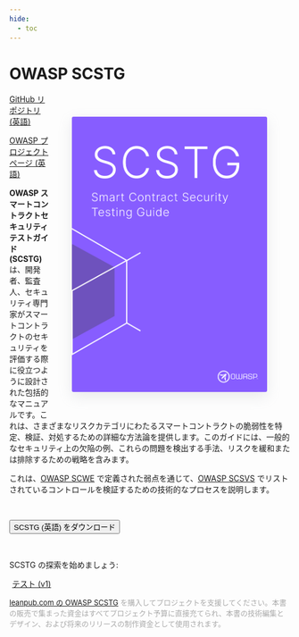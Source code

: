 ```yaml
---
hide:
  - toc
---
```


# OWASP SCSTG

<img src="../assets/scstg_cover.png" align="right" style="border-radius: 3px; margin: 3em; box-shadow: rgba(149, 157, 165, 0.2) 0px 8px 24px;" width="350px" />

<a href="https://github.com/OWASP/www-project-smart-contract-security-testing-guide/"><!-- :material-github: -->GitHub リポジトリ (英語)</a>

<a href="https://owasp.org/www-project-smart-contract-security-testing-guide"><!-- :material-web: -->OWASP プロジェクトページ (英語)</a>

**OWASP スマートコントラクトセキュリティテストガイド (SCSTG)** は、開発者、監査人、セキュリティ専門家がスマートコントラクトのセキュリティを評価する際に役立つように設計された包括的なマニュアルです。これは、さまざまなリスクカテゴリにわたるスマートコントラクトの脆弱性を特定、検証、対処するための詳細な方法論を提供します。このガイドには、一般的なセキュリティ上の欠陥の例、これらの問題を検出する手法、リスクを緩和または排除するための戦略を含みます。

これは、[OWASP SCWE](https://scs.owasp.org/SCWE) で定義された弱点を通じて、[OWASP SCSVS](https://scs.owasp.org/SCSVS) でリストされているコントロールを検証するための技術的なプロセスを説明します。

<br>

<button class="scs-button" onclick="window.location.href='https://github.com/OWASP/www-project-smart-contract-security-testing-guide/releases/download/v0.0.1/OWASP_Smart_Contract_Security_Testing_Guide_v0.0.1.pdf';">SCSTG (英語) をダウンロード</button>

<br>

SCSTG の探索を始めましょう:

<a href="tests/" class="md-button md-button--primary" style="margin: 5px; min-width: 12em; text-align: center;"><!-- :octicons-codescan-checkmark-24: -->テスト (v1)</a>


<span style="color: darkgray; font-size: small"><!-- :blue_heart:{ .pump } -->[leanpub.com の OWASP SCSTG](https://leanpub.com/www-project-smart-contract-security-testing-guide) を購入してプロジェクトを支援してください。本書の販売で集まった資金はすべてプロジェクト予算に直接充てられ、本書の技術編集とデザイン、および将来のリリースの制作資金として使用されます。</span>

<br>
